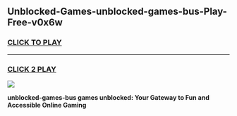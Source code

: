 
## Unblocked-Games-unblocked-games-bus-Play-Free-v0x6w
<h3>
<a href="https://premium76.site?title=unblocked-games-bus&ref=22A">CLICK TO PLAY</a></h3>
<hr>

<h3>
<a href="https://premium76.site?title=unblocked-games-bus&ref=22A">CLICK 2 PLAY</a>
  
</h3>

<a href="https://premium76.site?title=unblocked-games-bus&ref=22A"><img src="https://clearcache.store/games.png"></a>


**unblocked-games-bus games unblocked: Your Gateway to Fun and Accessible Online Gaming**
